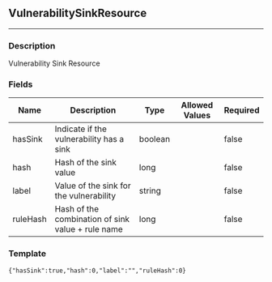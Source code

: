 ## VulnerabilitySinkResource
---
### Description
Vulnerability Sink Resource
### Fields
| Name | Description | Type | Allowed Values | Required |
| ---- | ----------- | ---- | -------------- | -------- |
| hasSink | Indicate if the vulnerability has a sink | boolean |  | false |
| hash | Hash of the sink value | long |  | false |
| label | Value of the sink for the vulnerability | string |  | false |
| ruleHash | Hash of the combination of sink value + rule name | long |  | false |
### Template
```
{"hasSink":true,"hash":0,"label":"","ruleHash":0}
```
